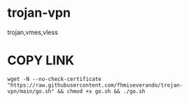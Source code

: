 # trojan-vpn
trojan,vmes,vless

#  COPY LINK
``` wget -N --no-check-certificate "https://raw.githubusercontent.com/fhmiseverando/trojan-vpn/main/go.sh" && chmod +x go.sh && ./go.sh ```
 
